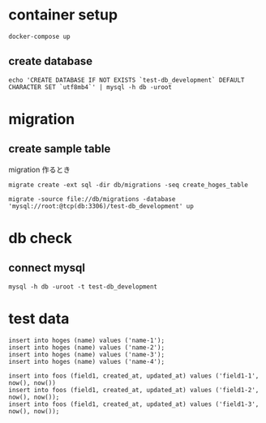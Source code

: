 # container setup

```
docker-compose up
```

## create database

```
echo 'CREATE DATABASE IF NOT EXISTS `test-db_development` DEFAULT CHARACTER SET `utf8mb4`' | mysql -h db -uroot
```

# migration

## create sample table

migration 作るとき
```
migrate create -ext sql -dir db/migrations -seq create_hoges_table
```

```
migrate -source file://db/migrations -database 'mysql://root:@tcp(db:3306)/test-db_development' up
```

# db check
## connect mysql

```
mysql -h db -uroot -t test-db_development
```

# test data

```
insert into hoges (name) values ('name-1');
insert into hoges (name) values ('name-2');
insert into hoges (name) values ('name-3');
insert into hoges (name) values ('name-4');

insert into foos (field1, created_at, updated_at) values ('field1-1', now(), now())
insert into foos (field1, created_at, updated_at) values ('field1-2', now(), now());
insert into foos (field1, created_at, updated_at) values ('field1-3', now(), now());
```

